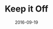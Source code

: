 ---
title: Keep it Off
articlename: >-
  The design and conduct of Keep It Off - An online randomized trial of financial incentives for weight-loss maintenance
date: 2016-09-19
summary: >-
  Obesity continues to be a serious public health challenge. Rates are increasing worldwide, with nearly 70% of the US adults overweight or obese, leading to increased clinical and economic burden. While successful approaches for achieving weight loss have been identified, techniques for long-term maintenance of initial weight loss have largely been unsuccessful. Financial incentive interventions have been shown in several settings to be successful in motivating participants to adopt healthy behaviors.
authors: >-
  Pamela A Shaw, William S Yancy, Jr, Lisa Wesby, Victoria Ulrich, Andrea B Troxel, David Huffman, Gary D Foster, Kevin Volpp
source: 'http://journals.sagepub.com/doi/abs/10.1177/1740774516669679'
journal: Ann Intern Med.
---